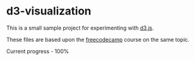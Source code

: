 # d3-visualization

This is a small sample project for experimenting with [d3.js](https://d3js.org). 

These files are based upon the [freecodecamp](https://www.freecodecamp.org/learn/data-visualization/) course on the same topic.

Current progress - 100%